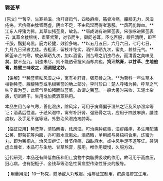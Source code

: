 ### **豨莶草**

[原文] **苦辛，生寒熟温。治肝肾风气，四肢麻痹，筋骨冷痛，腰膝无力，风湿疮疡。若痹痛由脾肾两虚，阴血不足，不由风湿而得者忌服。**风药能燥血。**江东人呼猪为豨，其草似猪莶臭，故名。**唐成讷有进豨莶表，宋张咏进豨莶表云: 其草金棱银线，素茎紫荄，对节而生，颇同苍耳。臣吃百服，眼目清明，即至千服，鬚髪乌黑，筋力轻健，效验多端。**以五月五日，六月六日，七月七日，九月九日采者尤佳。去粗茎，留枝叶花实，酒拌蒸晒九次，蜜丸，甚益元气。**豨莶辛苦气寒，故必蒸晒九次，加以酒蜜，则苦寒之阴浊尽去，而清香之美味见矣。数不至九，阴浊未尽，则不能透骨搜风而却病也，**捣汁熬膏，以甘草、生地煎膏，炼蜜三味收之，酒调服尤妙。**

【讲解】**豨莶草祛风湿之中，寓有补肝肾，强筋骨之功。**为菊科一年生草本植物豨莶、腺梗豨莶或毛根豨莶的地上部分。李时珍曰：楚人呼猪为豨，呼草之气味辛毒为莶，此草气臭如猪而昧莶螫，故谓之豨莶。一般大暑时采收，去泥土杂质，切断晒干。生用或加黄酒蒸熟用。

本品生用苦辛气寒，善化湿热，除风痒，可用于痹痛偏于湿热之证及风疹湿痒等证；酒蒸后性温，于祛风湿中，寓有补肝肾、强筋骨之功，应用于四肢麻痹，腰膝痠软，及手足不遂等证。外敷治风湿疮疡肿毒。

【临证应用】豨莶草，清热解毒，祛风湿。可治痈肿疮毒，湿疹瘙痒，多生用配蒲公英、野菊花等内服，亦可煎水洗患处。酒蒸晒，单用或与臭梧桐合用，炼蜜为丸，即为豨桐丸，治风湿痹证，骨节疼痛，四肢麻木，或中风手足不遂等证。兼阴虚血燥者，本品可与生地、甘草熬膏，服用。唯作用缓慢，久服方效。

近代研究，本品还有降低血压和阻止食物中类脂质吸收的作用，故可用于高血压，冠心病。也有配枙子、金钱草等治急性黄疸型传染性肝炎的报导。

【 用量用法】10一15克，煎汤或入丸散服。治痹证宜制用，疮痈湿疹宜生用。

